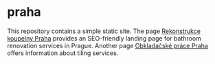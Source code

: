 # praha

This repository contains a simple static site. The page [Rekonstrukce koupelny Praha](./rekonstrukce-koupelny-praha/) provides an SEO-friendly landing page for bathroom renovation services in Prague. Another page [Obkladačské práce Praha](./obkladacske-prace-praha/) offers information about tiling services.
